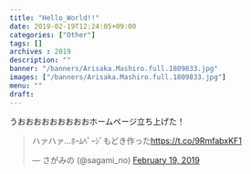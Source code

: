 ```yaml
---
title: "Hello_World!!"
date: 2019-02-19T12:24:05+09:00
categories: ["Other"]
tags: []
archives : 2019
description: ""
banner: "/banners/Arisaka.Mashiro.full.1809833.jpg"
images: ["/banners/Arisaka.Mashiro.full.1809833.jpg"]
menu: ""
draft:
---
```

うおおおおおおおおおホームページ立ち上げた！
<blockquote class="twitter-tweet"><p lang="ja" dir="ltr">ハァハァ…ﾎｰﾑﾍﾟｰｼﾞもどき作った<a href="https://t.co/9RmfabxKF1">https://t.co/9RmfabxKF1</a></p>&mdash; さがみの (@sagami_no) <a href="https://twitter.com/sagami_no/status/1097844925763182593?ref_src=twsrc%5Etfw">February 19, 2019</a></blockquote> <script async src="https://platform.twitter.com/widgets.js" charset="utf-8"></script>
<!--more-->